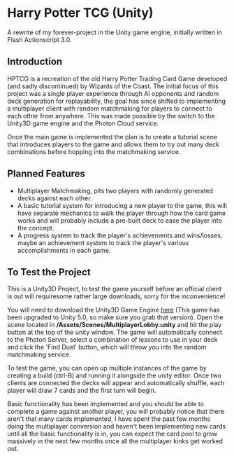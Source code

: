 Harry Potter TCG (Unity)
========================

A rewrite of my forever-project in the Unity game engine, initially written in Flash Actionscript 3.0.

Introduction
------------
HPTCG is a recreation of the old Harry Potter Trading Card Game developed (and sadly discontinued) by Wizards of the Coast.
The initial focus of this project was a single player experience through AI opponents and random deck generation for replayability, the goal has since shifted to implementing a multiplayer client with random matchmaking for players to connect to each other from anywhere. This was made possible by the switch to the Unity3D game engine and the Photon Cloud service.

Once the main game is implemented the plan is to create a tutorial scene that introduces players to the game and allows them to try out many deck combinations before hopping into the matchmaking service.

Planned Features
----------------
* Multiplayer Matchmaking, pits two players with randomly generated decks against each other.
* A basic tutorial system for introducing a new player to the game, this will have separate mechanics to walk the player through how the card game works and will probably include a pre-built deck to ease the player into the concept.
* A progress system to track the player's achievements and wins/losses, maybe an achievement system to track the player's various accomplishments in each game.

To Test the Project
-------------------
This is a Unity3D Project, to test the game yourself before an official client is out will requiresome rather large downloads, sorry for the inconvenience!

You will need to download the Unity3D Game Engine [here](http://unity3d.com/) (This game has been upgraded to Unity 5.0, so make sure you grab that version). Open the scene located in **/Assets/Scenes/MultiplayerLobby.unity** and hit the play button at the top of the unity window. The game will automatically connect to the Photon Server, select a combination of lessons to use in your deck and click the 'Find Duel' button, which will throw you into the random matchmaking service.

To test the game, you can open up multiple instances of the game by creating a build (ctrl-B) and running it alongside the unity editor. Once two clients are connected the decks will appear and automatically shuffle, each player will draw 7 cards and the first turn will begin.

Basic functionality has been implemented and you should be able to complete a game against another player, you will probably notice that there aren't that many cards implemented, I have spent the past few months doing the multiplayer conversion and haven't been implementing new cards until all the basic functionality is in, you can expect the card pool to grow massively in the next few months once all the multiplayer kinks get worked out.
